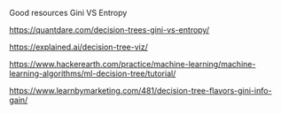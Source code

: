 Good resources
Gini VS Entropy

https://quantdare.com/decision-trees-gini-vs-entropy/

https://explained.ai/decision-tree-viz/

https://www.hackerearth.com/practice/machine-learning/machine-learning-algorithms/ml-decision-tree/tutorial/

https://www.learnbymarketing.com/481/decision-tree-flavors-gini-info-gain/
